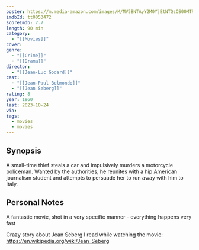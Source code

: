 ```yaml
---
poster: https://m.media-amazon.com/images/M/MV5BNTAyY2M0YjEtNTQzOS00MTRjLTk2MDgtMTRkMzJkYzU4ZjJlXkEyXkFqcGdeQXVyNDkzNTM2ODg@._V1_SX300.jpg
imdbId: tt0053472
scoreImdb: 7.7
length: 90 min
category:
  - "[[Movies]]"
cover: 
genre:
  - "[[Crime]]"
  - "[[Drama]]"
director:
  - "[[Jean-Luc Godard]]"
cast:
  - "[[Jean-Paul Belmondo]]"
  - "[[Jean Seberg]]"
rating: 8
year: 1960
last: 2023-10-24
via: 
tags:
  - movies
  - movies
---
```

## Synopsis

A small-time thief steals a car and impulsively murders a motorcycle policeman. Wanted by the authorities, he reunites with a hip American journalism student and attempts to persuade her to run away with him to Italy.

## Personal Notes

A fantastic movie, shot in a very specific manner - everything happens very fast 

Crazy story about Jean Seberg I read while watching the movie: https://en.wikipedia.org/wiki/Jean_Seberg

